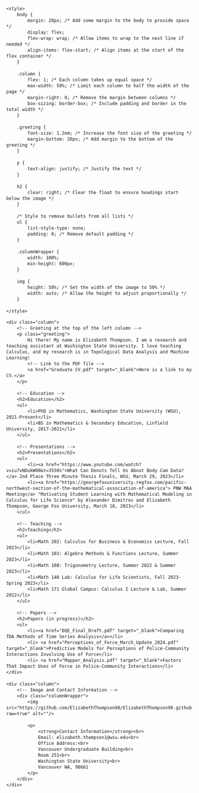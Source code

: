 <head>
    <meta charset="UTF-8">
    <meta name="viewport" content="width=device-width, initial-scale=1.0">
    <title>ElizabethThompson98</title>

    <style>
        body {
            margin: 20px; /* Add some margin to the body to provide space */
            display: flex;
            flex-wrap: wrap; /* Allow items to wrap to the next line if needed */
            align-items: flex-start; /* Align items at the start of the flex container */
        }

        .column {
            flex: 1; /* Each column takes up equal space */
            max-width: 50%; /* Limit each column to half the width of the page */
            margin-right: 0; /* Remove the margin between columns */
            box-sizing: border-box; /* Include padding and border in the total width */
        }

        .greeting {
            font-size: 1.2em; /* Increase the font size of the greeting */
            margin-bottom: 20px; /* Add margin to the bottom of the greeting */
        }      

        p {
            text-align: justify; /* Justify the text */
        }

        h2 {
            clear: right; /* Clear the float to ensure headings start below the image */
        }

        /* Style to remove bullets from all lists */
        ul {
            list-style-type: none;
            padding: 0; /* Remove default padding */
        }

        .columnWrapper {
            width: 100%;
            min-height: 600px;
        }
        
        img {
            height: 50%; /* Set the width of the image to 50% */
            width: auto; /* Allow the height to adjust proportionally */
        }
        
    </style>
</head>
<body>

    <div class="column">
        <!-- Greeting at the top of the left column -->
        <p class="greeting">
            Hi there! My name is Elizabeth Thompson. I am a research and teaching assistant at Washington State University. I love teaching Calculus, and my research is in Topological Data Analysis and Machine Learning!
            <!-- Link to the PDF file -->
            <a href="Graduate CV.pdf" target="_blank">Here is a link to my CV.</a>
        </p>

        <!-- Education -->
        <h2>Education</h2>
        <ul>
            <li>PhD in Mathematics, Washington State University (WSU), 2021-Present</li>
            <li>BS in Mathematics & Secondary Education, Linfield University, 2017-2021</li>
        </ul>

        <!-- Presentations -->
        <h2>Presentations</h2>
        <ul>
            <li><a href="https://www.youtube.com/watch?v=iu7vNOukW00&t=3550s">What Can Donuts Tell Us About Body Cam Data?</a> 2nd Place Three Minute Thesis Finals, WSU, March 29, 2023</li>        
            <li><a href="https://georgefoxuniversity.regfox.com/pacific-northwest-section-of-the-mathematical-association-of-america"> PNW MAA Meeting</a> "Motivating Student Learning with Mathematical Modeling in Calculus for Life Science" by Alexander Dimitrov and Elizabeth Thompson, George Fox University, March 18, 2023</li>
        </ul>

        <!-- Teaching -->
        <h2>Teaching</h2>
        <ul>
            <li>Math 202: Calculus for Business & Economics Lecture, Fall 2023</li>
            <li>Math 103: Algebra Methods & Functions Lecture, Summer 2023</li>
            <li>Math 108: Trigonometry Lecture, Summer 2022 & Summer 2023</li>
            <li>Math 140 Lab: Calculus for Life Scientists, Fall 2023-Spring 2023</li>
            <li>Math 171 Global Campus: Calculus I Lecture & Lab, Summer 2022</li>
        </ul>

        <!-- Papers -->
        <h2>Papers (in progress)</h2>
        <ul>
            <li><a href="DQE_Final_Draft.pdf" target="_blank">Comparing TDA Methods of Time Series Analysis</a></li>
            <li> <a href="Perceptions_of_Force_March_Update_2024.pdf" target="_blank">Predictive Models for Perceptions of Police-Community Interactions Involving Use of Force</li>
            <li> <a href="Mapper_Analysis.pdf" target="_blank">Factors That Impact Uses of Force in Police-Community Interactions</li>
    </div>

    <div class="column">
        <!-- Image and Contact Information -->
        <div class="columnWrapper">
            <img src="https://github.com/ElizabethThompson98/ElizabethThompson98.github.io/blob/main/Directory_Photo.jpg?raw=true" alt=""/>

            <p>
                <strong>Contact Information</strong><br>
                Email: elizabeth.thompson1@wsu.edu<br>
                Office Address:<br>
                Vancouver Undergraduate Building<br>
                Room 251<br>
                Washington State University<br>
                Vancouver WA, 98661
            </p>
        </div>
    </div>

</body>
</html>

